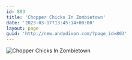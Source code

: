 ```yaml
---
id: 803
title: 'Chopper Chicks In Zombietown'
date: '2023-03-17T13:45:14+00:00'
layout: page
guid: 'http://new.andydixon.com/?page_id=803'
---
```


![Chopper Chicks In Zombietown](https://i0.wp.com/assets.g8x2.ldn.idrivee2-23.com/posters/Chopper%20Chicks%20In%20Zombietown%2001.jpg?w=1200&ssl=1 "Chopper Chicks In Zombietown")